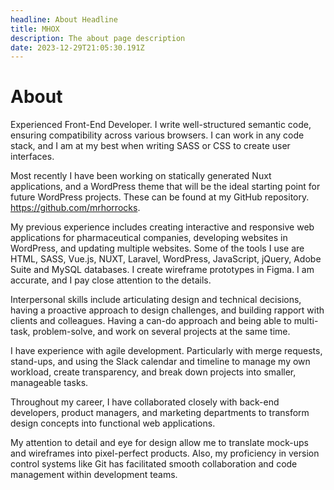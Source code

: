```yaml
---
headline: About Headline
title: MHOX
description: The about page description
date: 2023-12-29T21:05:30.191Z
---
```

# About

Experienced Front-End Developer. I write well-structured semantic code, ensuring compatibility across various browsers. I can work in any code stack, and I am at my best when writing SASS or CSS to create user interfaces.

Most recently I have been working on statically generated Nuxt applications, and a WordPress theme that will be the ideal starting point for future WordPress projects. These can be found at my GitHub repository. https://github.com/mrhorrocks.

My previous experience includes creating interactive and responsive web applications for pharmaceutical companies, developing websites in WordPress, and updating multiple websites. Some of the tools I use are HTML, SASS, Vue.js, NUXT, Laravel, WordPress, JavaScript, jQuery, Adobe Suite and MySQL databases. I create wireframe prototypes in Figma. I am accurate, and I pay close attention to the details.

Interpersonal skills include articulating design and technical decisions, having a proactive approach to design challenges, and building rapport with clients and colleagues. Having a can-do approach and being able to multi-task, problem-solve, and work on several projects at the same time.

I have experience with agile development. Particularly with merge requests, stand-ups, and using the Slack calendar and timeline to manage my own workload, create transparency, and break down projects into smaller, manageable tasks.

Throughout my career, I have collaborated closely with back-end developers, product managers, and marketing departments to transform design concepts into functional web applications. 

My attention to detail and eye for design allow me to translate mock-ups and wireframes into pixel-perfect products. Also, my proficiency in version control systems like Git has facilitated smooth collaboration and code management within development teams.
